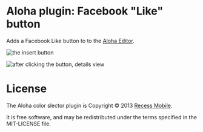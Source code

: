 Aloha plugin: Facebook "Like" button
====================================

Adds a Facebook Like button to to the [Aloha Editor](http://www.aloha-editor.org/).

![the insert button](http://dl.dropboxusercontent.com/u/225019/insert-aloha-facebook-like.png)

![after clicking the button, details view](http://dl.dropboxusercontent.com/u/225019/aloha-facebook-like-details.png)


License
=======

The Aloha color slector plugin is Copyright © 2013 [Recess Mobile](http://recess.im/).

It is free software, and may be redistributed under the terms specified in the MIT-LICENSE file.